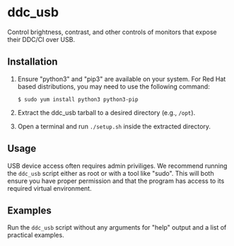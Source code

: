 # ddc_usb

Control brightness, contrast, and other controls of monitors that
expose their DDC/CI over USB.


## Installation

1. Ensure "python3" and "pip3" are available on your system. For Red Hat
   based distributions, you may need to use the following command:
   
   ~~~
   $ sudo yum install python3 python3-pip
   ~~~
   
2. Extract the ddc_usb tarball to a desired directory (e.g., `/opt`).

3. Open a terminal and run `./setup.sh` inside the extracted directory.


## Usage

USB device access often requires admin priviliges. We recommend running
the `ddc_usb` script either as root or with a tool like "sudo". This
will both ensure you have proper permission and that the program has
access to its required virtual environment.


## Examples

Run the `ddc_usb` script without any arguments for "help" output and
a list of practical examples.
